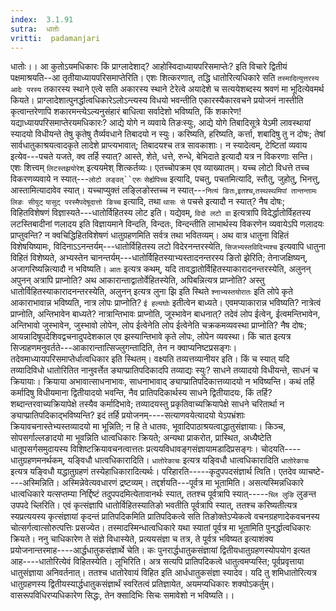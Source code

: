 ```yaml
---
index:  3.1.91
sutra:  धातोः
vritti:  padamanjari
---
```


धातोः।। आ कुतोऽयमधिकारः किं प्राग्लादेशाद्? आहोस्विदाध्यायपरिसमाप्तेः? इति विचारे द्वितीयं पक्षमाश्रयति--आ तृतीयाध्यायपरिसमाप्तेरिति। 
एशः शित्करणात्, तद्धि धातोरित्यधिकारे सति `तस्मादित्युत्तरस्य` `आदेः परस्य` तकारस्य स्थाने एत्वे सति अकारस्य स्थाने टेरेत्वे अयादेशे च सत्ययेशब्दस्य श्रवणं मा भूदित्येवमर्थ कियते। प्राग्लादेशात्पुनर्द्धात्वधिकारेऽलोऽन्त्यस्य विधयो भवन्तीति एकारस्यैकारवचने प्रयोजनं नास्तीति कृत्वान्तरेणापि शकारमन्त्येऽल्यनुसंहारं बाधित्वा सर्वादेशो भविष्यति, किं शकारेण! यद्याध्यायपरिसमाप्तेरयमधिकारः? आद्ये योगे न व्यवाये तिङःस्युः, आद्ये योगे तिबादिसूत्रे येऽमी लावस्थायां स्यादयो विधीयन्ते तेषु कृतेषु तैर्व्यवधाने तिबादयो न स्युः। करिष्यति, हरिष्यति, कर्त्ता, शबादिषु तु न दोषः; तेषां सार्वधातुकाश्रयत्वादकृते लादेशे प्राप्त्यभावात्; तिबादयश्च तत्र सावकाशाः।
न स्यादेत्वम्, टेष्टितां व्यवाय इत्येव---पचते यजते, क्व तर्हि स्यात्? आस्ते, शेते, धत्ते, रुन्धे, बेभिदाते इत्यादौ यत्र न विकरणाः सन्ति। 
एशः शित्त्वम् `लिटस्तझयोरेश्` इत्ययमेश् शित्कर्तव्यः। एतच्चोपक्रम एव व्याख्यातम्।
यच्च लोटो विधत्ते तच्च विकरणव्यवाये न स्यात्---`लोटो लङ्वत्``एरुः` `सेर्ह्यपिच्च` इत्यादि, पचतु, पचतमित्यादि, स्तौतु, जुहोतु, भिनत्तु, आस्तामित्यादावेव स्यात्।
यच्चाप्युक्तं लङ्लिङोस्तच्च न स्यात्---`नित्यं ङितः`,`इतश्च`,`तस्थस्थमिपां तान्तन्तामः` `लिङः सीयुट्` `यासुट् परस्मैपदेषूदात्तो ङिच्च` इत्यादि, तथा `थासः से` पचसे इत्यादौ न स्यात्? नैष दोषः; विहितविशेषणं विज्ञास्यते---धातोर्विहितस्य लोट इति। यद्येवम्, `विदो लटो वा` इत्यत्रापि विदेर्द्धातोर्विहतस्य लटस्तिबादीनां णलादय इति विज्ञायमाने विन्दति, विन्दतः, विन्दन्तीति लाभार्थस्य विकरणेन व्यवायेऽपि णलादयः प्राप्तुवन्ति? न क्वचिद्धिहितविशेषणं धातुग्रहणमिति सर्वत्र तथा भवितव्यम्। अथ वात्र धातुना विहितं विशेषयिष्यामः, विदिनाऽऽनन्तर्यम्---धातोर्विहितस्य लटो विदेरनन्तरस्येति, `सिजभ्यस्तविदिभ्यश्च` इत्यवापि धातुना विहितं विशेष्यते, अभ्यस्तेन चानन्तर्यम्---धातोर्विहितस्याभ्यस्तादनन्तरस्य ङितो झेरिति; तेनाजक्षिष्यन्, अजागरिष्यन्नित्यादौ न भविष्यति। `आतः` इत्यत्र कथम्, यदि तावद्धातोर्विहितस्याकारादनन्तरस्येति, अलुनन् अपुनन् अत्रापि प्राप्नोति? अथ आकारान्ताद्वातोर्वेहितस्येति, अपिबन्नित्यत्र प्राप्नोति? अस्तु धातोर्विहितस्याकारादनन्तरस्येति, अलुनन् इत्यत्र लुना झि इति स्थिते `श्नाभ्यस्तयोरातः` इति लोपे कृते आकाराभावान्न भविष्यति, नात्र लोपः प्राप्नोति? `ई हल्यघोः` इतीत्वेन बाध्यते। एवमप्याकारान्न भविष्यति? नात्रेत्वं प्राप्नोति, अन्तिभावेन बाध्यते? नात्रान्तिभावः प्राप्नोति, जूस्भावेन बाधनात्? तदेवं लोप ईत्वेन्, ईत्वमन्तिभावेन, अन्तिभावो जुस्भावेन, जुस्भावो लोपेन, लोप ईत्वेनेति लोप ईत्वेनेति चक्रकमव्यवस्था प्राप्नोति? नैष दोषः; आयन्नादिषूपदेशिवद्वचनादुपदेशकाल एव झस्यान्तिभावे कृते लोपः, लोपेन व्यवस्था। किं चात इत्यत्र सिज्ग्रहणमनुवर्तते---आकारान्तात्सिज्लुगन्तादिति, तेन न क्वाप्यनिष्टप्रसङ्गः। तदेवमाध्यायपरिसमाप्तेर्धात्वधिकार इति स्थितम्।
वक्ष्यति तव्यत्तव्यानीयर इति। किं च स्यात् यदि तव्यादिविधो धातोरितित नानुवर्त्तेत ङ्याप्प्रातिपदिकादपि तव्याद्यः स्युः? साधने तव्यादयो विधीयन्ते, साधनं च क्रियायाः। क्रियाया अभावात्साधनाभावः, साधनाभावाद् ङ्याप्प्रातिपदिकात्तव्यादयो न भविष्यन्ति। कथं तर्हि कर्मादिषु विधीयमाना द्वितीयादयो भवन्ति, नैव प्रातिपदिकार्थस्य साधने द्वितीयादयः, किं तर्हि? शब्दान्तरवाच्यक्रियापेक्षे तस्यैव कर्मादिभावे; तव्यादयस्तु प्रकृतिवाच्यक्रियापेक्षे साधने चरितार्था न ङ्याप्प्रातिपदिकाद्भविष्यन्ति? इदं तर्हि प्रयोजनम्----सत्याणवयेत्यादयो येऽपभ्रंशाः क्रियावचनास्तेभ्यस्तव्यादयो मा भून्निति; न हि ते धातवः, भूवादिपाठाश्रयत्वाद्धातुसंज्ञायाः। किञ्च, सोपसर्गाल्लङादयो मा भूवन्निति धात्वधिकारः क्रियते; अन्यथा प्राकरोत, प्रास्थित, अध्यैष्टेति धातूपसर्गसमुदायस्य विशिष्टक्रियावचनत्वात्ततः प्रत्ययविधावङ्गसंज्ञायामडादिप्रसङ्गः। चोदयति----धातुग्रहणमनर्थकम्, यङ्विधौ धात्वधिकारादिति। `धातोरेकाचः` इत्यत्र यङ्विधौ धात्वधिकारादिति `धातोरेकाचः` इत्यत्र यङ्विधौ यद्धातुग्रहणं तस्येहाधिकारादित्यर्थः। परिहारति-----कृदुपपदसंज्ञार्थ त्विति। एतदेव व्याचष्टे----अस्मिन्निति। अस्मिन्नेवेत्यवधारणं द्रष्टव्यम्। तद्दर्शयति---पूर्वत्र मा भूतामिति। असत्यस्मिन्नधिकारे धात्वधिकारे यत्सप्तम्या निर्द्दिष्टं तदुपपदमित्येतावानर्थः स्यात्, ततश्च पूर्वत्रापि स्यात्-----`च्लि लुङि` लुङन्त उपपदे च्लिरिति। एवं कृत्संज्ञापि धातोर्विहितस्यातिङो भवतीति पूर्वत्रापि स्यात्, ततश्च करिष्यतीत्यत्र स्यप्रत्ययस्य कृत्संज्ञायां कृदन्तं प्रातिपदिकमिति प्रातिपदिकत्वे सति तिङोक्तेऽप्येकत्वे वचनग्रहणादेकवचनस्य चोत्सर्गत्वात्सोरुत्पत्तिः प्रसज्येत। तस्मादस्मिन्धात्वधिकारे यथा स्यातां पूर्वत्र मा भूतामिति पुनर्द्धात्वधिकारः क्रियते।
ननु चाधिकारेण ते संज्ञे विधास्येते, प्रत्ययसंज्ञा च तत्र, ते पूर्वत्र भविष्यत इत्याशंक्य प्रयोजनान्तरमाह----आर्द्धधातुकसंज्ञार्थे चेति। कः पुनरार्द्धधातुकसंज्ञायां द्वितीयधातुग्रहणस्योपयोग इत्यत आह----धातोरित्येवं विहितस्येति। लूभिरिति। अत्र सत्यपि प्रातिपदिकत्वे धातुत्वमप्यस्ति; पूर्वप्रवृत्ताया धातुसंज्ञाया अनिवर्तनात्। ततश्च धातोरेवायं विहित इति आर्धधातुकसंज्ञा स्यादेव। यदि तु शमिधातोरित्यत्र धातुग्रहणस्य द्वितीयस्यार्द्धधातुकसंज्ञार्थं स्वरितत्वं प्रतिज्ञायेत, अयमप्यधिकारः शक्योऽकर्तुम्। वासरूपविधिरप्यधिकारेण सिद्धः, तेन क्सादिभिः सिचः समावेशो न भविष्यति।।
